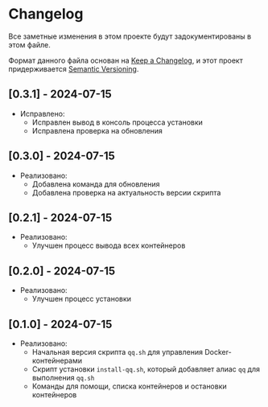 # Changelog

Все заметные изменения в этом проекте будут задокументированы в этом файле.

Формат данного файла основан на [Keep a Changelog](https://keepachangelog.com/en/1.0.0/),
и этот проект придерживается [Semantic Versioning](https://semver.org/spec/v2.0.0.html).

## [0.3.1] - 2024-07-15
- Исправлено:
  - Исправлен вывод в консоль процесса установки
  - Исправлена проверка на обновления

## [0.3.0] - 2024-07-15
- Реализовано:
  - Добавлена команда для обновления
  - Добавлена проверка на актуальность версии скрипта

## [0.2.1] - 2024-07-15
- Реализовано:
  - Улучшен процесс вывода всех контейнеров

## [0.2.0] - 2024-07-15
- Реализовано:
  - Улучшен процесс установки

## [0.1.0] - 2024-07-15
- Реализовано:
  - Начальная версия скрипта `qq.sh` для управления Docker-контейнерами
  - Скрипт установки `install-qq.sh`, который добавляет алиас `qq` для выполнения `qq.sh`
  - Команды для помощи, списка контейнеров и остановки контейнеров
